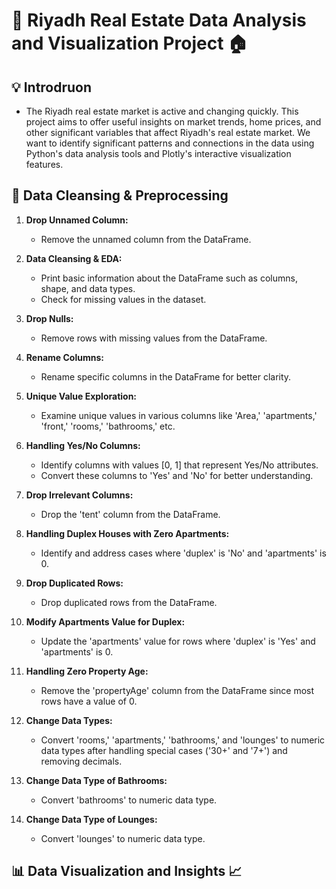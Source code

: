 # 🏢 Riyadh Real Estate Data Analysis and Visualization Project 🏠



## 💡 Introdruon
- The Riyadh real estate market is active and changing quickly. This project aims to offer useful insights on market trends, home prices, and other significant variables that affect Riyadh's real estate market. We want to identify significant patterns and connections in the data using Python's data analysis tools and Plotly's interactive visualization features.

## 🧹 Data Cleansing & Preprocessing 
1. **Drop Unnamed Column:**
   - Remove the unnamed column from the DataFrame.

2. **Data Cleansing & EDA:**
   - Print basic information about the DataFrame such as columns, shape, and data types.
   - Check for missing values in the dataset.

3. **Drop Nulls:**
   - Remove rows with missing values from the DataFrame.

4. **Rename Columns:**
   - Rename specific columns in the DataFrame for better clarity.

5. **Unique Value Exploration:**
   - Examine unique values in various columns like 'Area,' 'apartments,' 'front,' 'rooms,' 'bathrooms,' etc.

6. **Handling Yes/No Columns:**
   - Identify columns with values [0, 1] that represent Yes/No attributes.
   - Convert these columns to 'Yes' and 'No' for better understanding.

7. **Drop Irrelevant Columns:**
   - Drop the 'tent' column from the DataFrame.

8. **Handling Duplex Houses with Zero Apartments:**
   - Identify and address cases where 'duplex' is 'No' and 'apartments' is 0.

9. **Drop Duplicated Rows:**
   - Drop duplicated rows from the DataFrame.

10. **Modify Apartments Value for Duplex:**
    - Update the 'apartments' value for rows where 'duplex' is 'Yes' and 'apartments' is 0.

11. **Handling Zero Property Age:**
    - Remove the 'propertyAge' column from the DataFrame since most rows have a value of 0.

12. **Change Data Types:**
    - Convert 'rooms,' 'apartments,' 'bathrooms,' and 'lounges' to numeric data types after handling special cases ('30+' and '7+') and removing decimals.

13. **Change Data Type of Bathrooms:**
    - Convert 'bathrooms' to numeric data type.

14. **Change Data Type of Lounges:**
    - Convert 'lounges' to numeric data type.

## 📊 Data Visualization and Insights 📈


